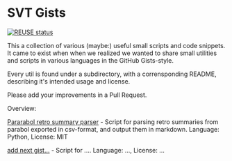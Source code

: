 # SVT Gists

[![REUSE status](https://api.reuse.software/badge/github.com/svt/svt-gists)](https://api.reuse.software/info/github.com/svt/svt-gists)

This a collection of various (maybe:) useful small scripts and code snippets.
It came to exist when when we realized we wanted to share small utilities and scripts in various languages in the GitHub Gists-style.

Every util is found under a subdirectory, with a corrensponding README, describing it's intended usage and license.

Please add your improvements in a Pull Request.

Overview:

[Pararabol retro summary parser](https://github.com/svt/svt-gists/tree/main/parabol-retro-summary-parser) - Script for parsing retro summaries from parabol exported in csv-format, and output them in markdown. Language: Python, License: MIT  


[add next gist...](https://github.com/svt/svt-gists/tree/main/gist...) - Script for .... Language: ..., License: ...  
